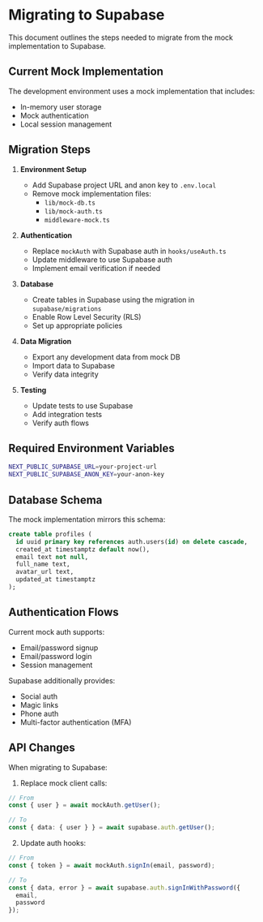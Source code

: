 # Migrating to Supabase

This document outlines the steps needed to migrate from the mock implementation to Supabase.

## Current Mock Implementation

The development environment uses a mock implementation that includes:
- In-memory user storage
- Mock authentication
- Local session management

## Migration Steps

1. **Environment Setup**
   - Add Supabase project URL and anon key to `.env.local`
   - Remove mock implementation files:
     - `lib/mock-db.ts`
     - `lib/mock-auth.ts`
     - `middleware-mock.ts`

2. **Authentication**
   - Replace `mockAuth` with Supabase auth in `hooks/useAuth.ts`
   - Update middleware to use Supabase auth
   - Implement email verification if needed

3. **Database**
   - Create tables in Supabase using the migration in `supabase/migrations`
   - Enable Row Level Security (RLS)
   - Set up appropriate policies

4. **Data Migration**
   - Export any development data from mock DB
   - Import data to Supabase
   - Verify data integrity

5. **Testing**
   - Update tests to use Supabase
   - Add integration tests
   - Verify auth flows

## Required Environment Variables

```bash
NEXT_PUBLIC_SUPABASE_URL=your-project-url
NEXT_PUBLIC_SUPABASE_ANON_KEY=your-anon-key
```

## Database Schema

The mock implementation mirrors this schema:

```sql
create table profiles (
  id uuid primary key references auth.users(id) on delete cascade,
  created_at timestamptz default now(),
  email text not null,
  full_name text,
  avatar_url text,
  updated_at timestamptz
);
```

## Authentication Flows

Current mock auth supports:
- Email/password signup
- Email/password login
- Session management

Supabase additionally provides:
- Social auth
- Magic links
- Phone auth
- Multi-factor authentication (MFA)

## API Changes

When migrating to Supabase:

1. Replace mock client calls:
```typescript
// From
const { user } = await mockAuth.getUser();

// To
const { data: { user } } = await supabase.auth.getUser();
```

2. Update auth hooks:
```typescript
// From
const { token } = await mockAuth.signIn(email, password);

// To
const { data, error } = await supabase.auth.signInWithPassword({
  email,
  password
});
```